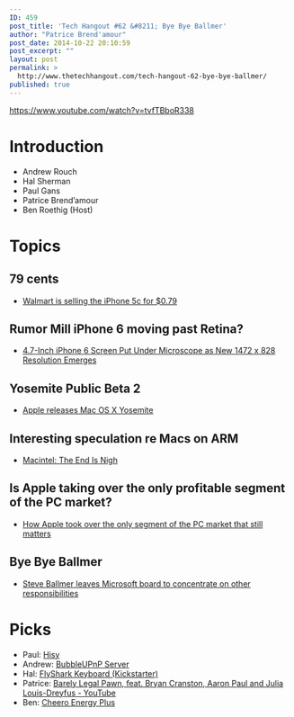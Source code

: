 ```yaml
---
ID: 459
post_title: 'Tech Hangout #62 &#8211; Bye Bye Ballmer'
author: "Patrice Brend'amour"
post_date: 2014-10-22 20:10:59
post_excerpt: ""
layout: post
permalink: >
  http://www.thetechhangout.com/tech-hangout-62-bye-bye-ballmer/
published: true
---
```

https://www.youtube.com/watch?v=tvfTBboR338

# Introduction

- Andrew Rouch
- Hal Sherman
- Paul Gans
- Patrice Brend’amour
- Ben Roethig (Host) 

# Topics

## 79 cents

- [Walmart is selling the iPhone 5c for $0.79](http://www.tuaw.com/2014/08/21/walmart-is-selling-the-iphone-5c-for-0-79/)

## Rumor Mill iPhone 6 moving past Retina?

- [4.7-Inch iPhone 6 Screen Put Under Microscope as New 1472 x 828 Resolution Emerges](http://www.macrumors.com/2014/08/19/iphone-6-1472-1704/)

## Yosemite Public Beta 2

- [Apple releases Mac OS X Yosemite ](http://9to5mac.com/2014/08/21/apple-releases-os-x-yosemite-public-beta-2-new-itunes-12-beta/)

## Interesting speculation re Macs on ARM

- [Macintel: The End Is Nigh](http://www.mondaynote.com/2014/08/03/macintel-the-end-is-nigh/)

## Is Apple taking over the only profitable segment of the PC market?

- [How Apple took over the only segment of the PC market that still matters](http://www.loopinsight.com/2014/08/21/how-apple-took-over-the-only-segment-of-the-pc-market-that-still-matters/)

## Bye Bye Ballmer

- [Steve Ballmer leaves Microsoft board to concentrate on other responsibilities](http://appleinsider.com/articles/14/08/20/steve-ballmer-leaves-microsoft-board-to-concentrate-on-other-responsibilities)

# Picks

- Paul: [Hisy](https://www.hisypix.com/)
- Andrew: [BubbleUPnP Server ](http://bubblesoftapps.com/bubbleupnpserver/)
- Hal: [FlyShark Keyboard (Kickstarter)](https://www.kickstarter.com/projects/ilepo360-keyboard/flysharkto-redefine-the-wireless-keyboard)
- Patrice: [Barely Legal Pawn, feat. Bryan Cranston, Aaron Paul and Julia Louis-Dreyfus - YouTube](https://www.youtube.com/watch?v=ovqM72em1dA&feature=youtu.be)
- Ben: [Cheero Energy Plus](http://www.amazon.com/cheero-Energy-Plus-12000mAh-Multidevice/dp/B00LAEBJNM/)